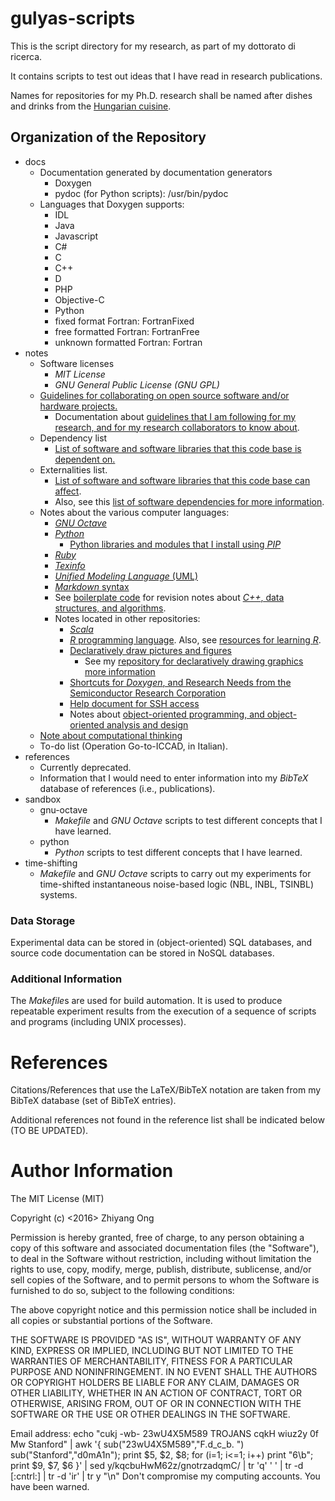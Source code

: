 # gulyas-scripts
This is the script directory for my research, as part of my dottorato di ricerca.

It contains scripts to test out ideas that I have read in research publications.

Names for repositories for my Ph.D. research shall be named after dishes and drinks from the [Hungarian cuisine](https://en.wikipedia.org/wiki/Hungarian_cuisine).


## Organization of the Repository

+ docs
	- Documentation generated by documentation generators
		* Doxygen
		* pydoc (for Python scripts): /usr/bin/pydoc
	- Languages that Doxygen supports:
		* IDL
		* Java
		* Javascript
		* C#
		* C
		* C++
		* D
		* PHP
		* Objective-C
		* Python
		* fixed format Fortran: FortranFixed
		* free formatted Fortran: FortranFree
		* unknown formatted Fortran: Fortran
+ notes
	- Software licenses
		* *MIT License*
		* *GNU General Public License (GNU GPL)*
	- [Guidelines for collaborating on open source software and/or hardware
		projects.](https://github.com/eda-ricercatore/gulyas-scripts/tree/master/notes/guidelines)
		* Documentation about [guidelines that I am following for my research,
			and for my research collaborators to know about](https://github.com/eda-ricercatore/gulyas-scripts/blob/master/notes/guidelines/guidelines.pdf).
	- Dependency list
		* [List of software and software libraries that this code base is dependent on.](https://github.com/eda-ricercatore/gulyas-scripts/blob/master/notes/dependency_list.md)
	- Externalities list.
		* [List of software and software libraries that this code base can affect](https://github.com/eda-ricercatore/gulyas-scripts/blob/master/notes/externalities.md).
		* Also, see this [list of software dependencies for more information](https://github.com/eda-ricercatore/boilerplate-code/blob/master/notes/miscellaneo/software-dependencies.md).
	- Notes about the various computer languages:
		* [*GNU Octave*](https://github.com/eda-ricercatore/gulyas-scripts/blob/master/notes/computer-languages/gnu-octave.md)
		* [*Python*](https://github.com/eda-ricercatore/gulyas-scripts/blob/master/notes/computer-languages/python.md)
			+ [Python libraries and modules that I install using *PIP*](https://github.com/eda-ricercatore/gulyas-scripts/blob/master/notes/computer-languages/pip-modules.md)
		* [*Ruby*](https://github.com/eda-ricercatore/gulyas-scripts/blob/master/notes/computer-languages/ruby.md)
		* [*Texinfo*](https://github.com/eda-ricercatore/gulyas-scripts/blob/master/notes/computer-languages/texinfo.md)
		* [*Unified Modeling Language* (UML)](https://github.com/eda-ricercatore/gulyas-scripts/blob/master/notes/computer-languages/uml.md)
		* [*Markdown* syntax](https://github.com/eda-ricercatore/gulyas-scripts/blob/master/notes/computer-languages/markdown-syntax.md)
		* See [boilerplate code](https://github.com/eda-ricercatore/boilerplate-code) for revision notes about [*C++*, data structures, and algorithms](https://github.com/eda-ricercatore/boilerplate-code/blob/master/notes/report/data-structures_n_algor.pdf).
		* Notes located in other repositories:
			+ [*Scala*](https://github.com/eda-ricercatore/sardegna-scala/blob/master/notes/scala-notes.md)
			+ [*R* programming language](https://github.com/eda-ricercatore/rosario-r/blob/master/notes/data_analytics_with_r.md). Also, see [resources for learning *R*](https://github.com/eda-ricercatore/rosario-r).
			+ [Declaratively draw pictures and figures](https://github.com/eda-ricercatore/gulyas-scripts/blob/master/notes/cheat-sheets/drawing-graphics.md)
				- See my [repository for declaratively drawing graphics more information](https://github.com/eda-ricercatore/baklava-graphics)
			+ [Shortcuts for *Doxygen*, and Research Needs from the Semiconductor Research Corporation](https://github.com/eda-ricercatore/boilerplate-code/blob/master/notes/to-do-list.md)
			+ [Help document for SSH access](https://github.com/eda-ricercatore/gulyas-scripts/blob/master/notes/cheat-sheets/unix-like-os/ssh_unix_cmds.md)
			+ Notes about [object-oriented programming, and object-oriented analysis and design](https://github.com/eda-ricercatore/boilerplate-code/blob/master/notes/miscellaneo/comments.md)
	- [Note about computational thinking](https://github.com/eda-ricercatore/gulyas-scripts/blob/master/notes/cheat-sheets/thinking-paradigms/computational_thinking.md)
	- To-do list (Operation Go-to-ICCAD, in Italian).
+ references
	- Currently deprecated.
	- Information that I would need to enter information into my
		*BibTeX* database of references (i.e., publications).
+ sandbox
	- gnu-octave
		* *Makefile* and *GNU Octave* scripts to test different
			concepts that I have learned.
	- python
		* *Python* scripts to test different concepts that I have
			learned.
+ time-shifting
	- *Makefile* and *GNU Octave* scripts to carry out my experiments
		for time-shifted instantaneous noise-based logic
		(NBL, INBL, TSINBL) systems.





### Data Storage


Experimental data can be stored in (object-oriented) SQL databases,
	and source code documentation can be stored in NoSQL databases.







### Additional Information

The *Makefile*s are used for build automation. It is used to produce
	repeatable experiment results from the execution of a sequence of
		scripts and programs (including UNIX processes).







#	References

Citations/References that use the LaTeX/BibTeX notation are taken from my
	BibTeX database (set of BibTeX entries).

Additional references not found in the reference list shall be indicated below (TO BE UPDATED).






#	Author Information

The MIT License (MIT)

Copyright (c) <2016> Zhiyang Ong

Permission is hereby granted, free of charge, to any person obtaining a copy of this software and associated documentation files (the "Software"), to deal in the Software without restriction, including without limitation the rights to use, copy, modify, merge, publish, distribute, sublicense, and/or sell copies of the Software, and to permit persons to whom the Software is furnished to do so, subject to the following conditions:

The above copyright notice and this permission notice shall be included in all copies or substantial portions of the Software.

THE SOFTWARE IS PROVIDED "AS IS", WITHOUT WARRANTY OF ANY KIND, EXPRESS OR IMPLIED, INCLUDING BUT NOT LIMITED TO THE WARRANTIES OF MERCHANTABILITY, FITNESS FOR A PARTICULAR PURPOSE AND NONINFRINGEMENT. IN NO EVENT SHALL THE AUTHORS OR COPYRIGHT HOLDERS BE LIABLE FOR ANY CLAIM, DAMAGES OR OTHER LIABILITY, WHETHER IN AN ACTION OF CONTRACT, TORT OR OTHERWISE, ARISING FROM, OUT OF OR IN CONNECTION WITH THE SOFTWARE OR THE USE OR OTHER DEALINGS IN THE SOFTWARE.

Email address: echo "cukj -wb- 23wU4X5M589 TROJANS cqkH wiuz2y 0f Mw Stanford" | awk '{ sub("23wU4X5M589","F.d_c_b. ") sub("Stanford","d0mA1n"); print $5, $2, $8; for (i=1; i<=1; i++) print "6\b"; print $9, $7, $6 }' | sed y/kqcbuHwM62z/gnotrzadqmC/ | tr 'q' ' ' | tr -d [:cntrl:] | tr -d 'ir' | tr y "\n"		Don't compromise my computing accounts. You have been warned.
